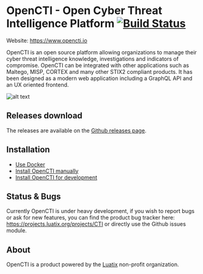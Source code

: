 # OpenCTI - Open Cyber Threat Intelligence Platform [![Build Status](https://api.travis-ci.org/LuatixHQ/opencti.svg?branch=master)](https://travis-ci.org/LuatixHQ/opencti)

Website: https://www.opencti.io

OpenCTI is an open source platform allowing organizations to manage their cyber threat intelligence knowledge, investigations and indicators of compromise. OpenCTI can be integrated with other applications such as Maltego, MISP, CORTEX and many other STIX2 compliant products. It has been designed as a modern web application including a GraphQL API and an UX oriented frontend.

![alt text](https://www.openex.io/wp-content/uploads/2016/12/screenshot.png "OpenCTI")

## Releases download

The releases are available on the [Github releases page](https://github.com/LuatixHQ/opencti/releases).

## Installation

* [Use Docker](docker)
* [Install OpenCTI manually](docs/Installation.md)
* [Install OpenCTI for development](docs/Development.md)

## Status & Bugs

Currently OpenCTI is under heavy development, if you wish to report bugs or ask for new features, you can find the product bug tracker here: https://projects.luatix.org/projects/CTI or directly use the Github issues module.

## About

OpenCTI is a product powered by the [Luatix](https://www.luatix.org) non-profit organization.
